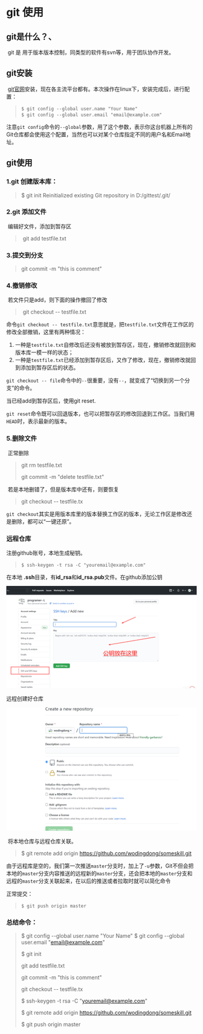 # git 使用

## git是什么？、

​        git 是 用于版本版本控制，同类型的软件有svn等，用于团队协作开发。

## git安装

​		[git官网](https://git-scm.com/downloads)安装，现在各主流平台都有。本次操作在linux下，安装完成后，进行配置：

> ```
> $ git config --global user.name "Your Name"
> $ git config --global user.email "email@example.com"
> ```

​		注意`git config`命令的`--global`参数，用了这个参数，表示你这台机器上所有的Git仓库都会使用这个配置，当然也可以对某个仓库指定不同的用户名和Email地址。



## git使用

### 1.git 创建版本库：

> $ git init
> Reinitialized existing Git repository in D:/gittest/.git/

### 2.git 添加文件

​		编辑好文件，添加到暂存区

> ​	git add testfile.txt

### 3.提交到分支

> git commit -m "this is comment"

### 4.撤销修改

​		若文件只是add，则下面的操作撤回了修改

> ​	git checkout -- testfile.txt

命令`git checkout -- testfile.txt`意思就是，把`testfile.txt`文件在工作区的修改全部撤销，这里有两种情况：

1. 一种是`testfile.txt`自修改后还没有被放到暂存区，现在，撤销修改就回到和版本库一模一样的状态；
2. 一种是`testfile.txt`已经添加到暂存区后，又作了修改，现在，撤销修改就回到添加到暂存区后的状态。

`git checkout -- file`命令中的`--`很重要，没有`--`，就变成了“切换到另一个分支”的命令。

当已经add到暂存区后，使用git reset.

`git reset`命令既可以回退版本，也可以把暂存区的修改回退到工作区。当我们用`HEAD`时，表示最新的版本。

### 5.删除文件

​		正常删除

> git rm testfile.txt
>
> git  commit -m "delete testfile.txt"

​		若是本地删错了，但是版本库中还有，则要恢复

> git checkout -- testfile.tx

`git checkout`其实是用版本库里的版本替换工作区的版本，无论工作区是修改还是删除，都可以“一键还原”。

### 远程仓库

注册github账号，本地生成秘钥。

> ```
> $ ssh-keygen -t rsa -C "youremail@example.com"
> ```

在本地 **.ssh**目录，有**id_rsa**和**id_rsa.pub**文件。在github添加公钥

![image-20210205162032068](images/image-20210205162032068.png)

远程创建好仓库

![image-20210205162319000](images\image-20210205162319000.png)

​		将本地仓库与远程仓库关联。

> $ git remote add origin https://github.com/wodingdong/someskill.git

​		由于远程库是空的，我们第一次推送`master`分支时，加上了`-u`参数，Git不但会把本地的`master`分支内容推送的远程新的`master`分支，还会把本地的`master`分支和远程的`master`分支关联起来，在以后的推送或者拉取时就可以简化命令

正常提交：

> ```
> $ git push origin master
> ```



### 总结命令：

> $ git config --global user.name "Your Name"
> $ git config --global user.email "email@example.com"
>
> 
>
> $ git init
>
> git add testfile.txt
>
> git commit -m "this is comment"
>
> git checkout -- testfile.tx
>
> 
>
> $ ssh-keygen -t rsa -C "youremail@example.com"
>
> $ git remote add origin https://github.com/wodingdong/someskill.git
>
> $ git push origin master



